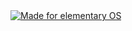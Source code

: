   <a href="https://elementary.io">
    <img src="https://ellie-commons.github.io/community-badge.svg" alt="Made for elementary OS">
  </a>
